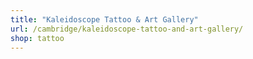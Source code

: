 ```yaml
---
title: "Kaleidoscope Tattoo & Art Gallery"
url: /cambridge/kaleidoscope-tattoo-and-art-gallery/
shop: tattoo
---
```

